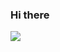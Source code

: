 ### Hi there 
<img src="https://img.shields.io/badge/ Python-191970?style=for-the-badge&logo=3776AB&logoColor=ЦВЕТ ЛОГОТИПА"/>
